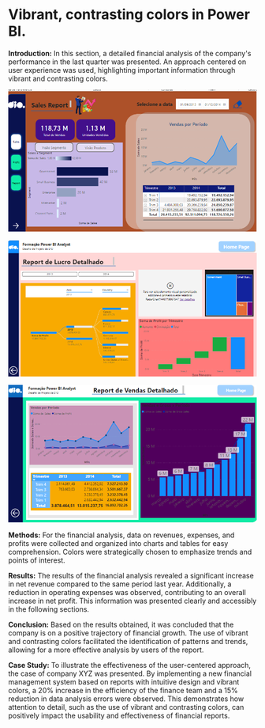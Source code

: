 # Vibrant, contrasting colors in Power BI.

**Introduction:**
In this section, a detailed financial analysis of the company's performance in the last quarter was presented. An approach centered on user experience was used, highlighting important information through vibrant and contrasting colors.

![criativo](/criativo1.png)

![criativo](/criativo2.png)

![criativo](/criativo3.png)

**Methods:**
For the financial analysis, data on revenues, expenses, and profits were collected and organized into charts and tables for easy comprehension. Colors were strategically chosen to emphasize trends and points of interest.

**Results:**
The results of the financial analysis revealed a significant increase in net revenue compared to the same period last year. Additionally, a reduction in operating expenses was observed, contributing to an overall increase in net profit. This information was presented clearly and accessibly in the following sections.

**Conclusion:**
Based on the results obtained, it was concluded that the company is on a positive trajectory of financial growth. The use of vibrant and contrasting colors facilitated the identification of patterns and trends, allowing for a more effective analysis by users of the report.

**Case Study:**
To illustrate the effectiveness of the user-centered approach, the case of company XYZ was presented. By implementing a new financial management system based on reports with intuitive design and vibrant colors, a 20% increase in the efficiency of the finance team and a 15% reduction in data analysis errors were observed. This demonstrates how attention to detail, such as the use of vibrant and contrasting colors, can positively impact the usability and effectiveness of financial reports.
